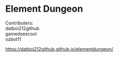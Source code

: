 # Element Dungeon
Contributers:  
datboi212github  
gamedoescool  
ozbot11 



https://datboi212github.github.io/elementdungeon/
